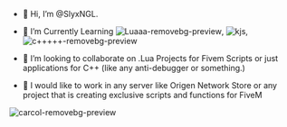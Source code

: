 - 👋 Hi, I’m @SlyxNGL.
- 👀 I’m Currently Learning ![Luaaa-removebg-preview](https://github.com/SlyxNGL/SlyxNGL/assets/165592970/20e897ad-0aa1-45b7-b6a4-618bed78ca5a),
![kjs](https://github.com/SlyxNGL/SlyxNGL/assets/165592970/0978ba5d-1966-4e7e-aa23-f915686a3588), ![c+++++-removebg-preview](https://github.com/SlyxNGL/SlyxNGL/assets/165592970/db2c3973-c1e8-4f9c-bd76-ee9f30f90e3a)

- 💞️ I’m looking to collaborate on .Lua Projects for Fivem Scripts or just applications for C++ (like any anti-debugger or something.)
  
- 🌌 I would like to work in any server like Origen Network Store or any project that is creating exclusive scripts and functions for FiveM



![carcol-removebg-preview](https://github.com/SlyxNGL/SlyxNGL/assets/165592970/c2e7ace3-3622-43ee-8684-b99b3f6d2153)


